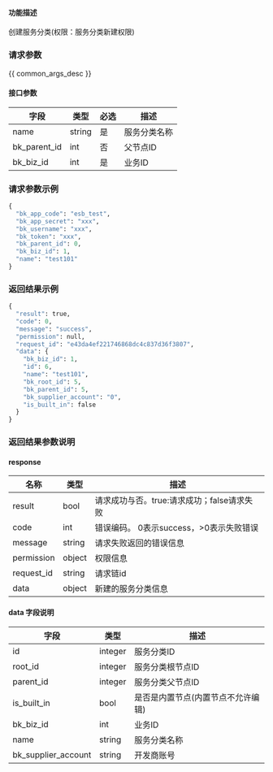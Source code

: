 #### 功能描述

创建服务分类(权限：服务分类新建权限)

### 请求参数

{{ common_args_desc }}

#### 接口参数

| 字段                 |  类型      | 必选	   |  描述                 |
|----------------------|------------|--------|-----------------------|
| name            | string  | 是   | 服务分类名称 |
| bk_parent_id         | int  | 否   | 父节点ID |
| bk_biz_id         | int  | 是   | 业务ID |

### 请求参数示例

```python
{
  "bk_app_code": "esb_test",
  "bk_app_secret": "xxx",
  "bk_username": "xxx",
  "bk_token": "xxx",
  "bk_parent_id": 0,
  "bk_biz_id": 1,
  "name": "test101"
}
```

### 返回结果示例

```python
{
  "result": true,
  "code": 0,
  "message": "success",
  "permission": null,
  "request_id": "e43da4ef221746868dc4c837d36f3807",
  "data": {
    "bk_biz_id": 1,
    "id": 6,
    "name": "test101",
    "bk_root_id": 5,
    "bk_parent_id": 5,
    "bk_supplier_account": "0",
    "is_built_in": false
  }
}
```

### 返回结果参数说明

#### response

| 名称  | 类型  | 描述 |
|---|---|---|
| result | bool | 请求成功与否。true:请求成功；false请求失败 |
| code | int | 错误编码。 0表示success，>0表示失败错误 |
| message | string | 请求失败返回的错误信息 |
| permission    | object | 权限信息    |
| request_id    | string | 请求链id    |
| data | object | 新建的服务分类信息 |

#### data 字段说明

| 字段|类型|描述|
|---|---|---|
|id|integer|服务分类ID|
|root_id|integer|服务分类根节点ID|
|parent_id|integer|服务分类父节点ID|
|is_built_in|bool|是否是内置节点(内置节点不允许编辑)|
| bk_biz_id    | int     | 业务ID |
| name    | string     | 服务分类名称 |
| bk_supplier_account| string| 开发商账号|
